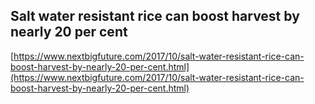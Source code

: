 ## Salt water resistant rice can boost harvest by nearly 20 per cent
  
  [https://www.nextbigfuture.com/2017/10/salt-water-resistant-rice-can-boost-harvest-by-nearly-20-per-cent.html](https://www.nextbigfuture.com/2017/10/salt-water-resistant-rice-can-boost-harvest-by-nearly-20-per-cent.html)
